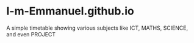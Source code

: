# I-m-Emmanuel.github.io
A simple timetable showing various subjects like ICT, MATHS, SCIENCE, and even PROJECT 
